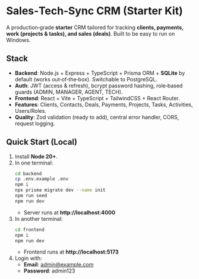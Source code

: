 # Sales‑Tech‑Sync CRM (Starter Kit)

A production‑grade **starter** CRM tailored for tracking **clients, payments, work (projects & tasks), and sales (deals)**. Built to be easy to run on Windows.

## Stack
- **Backend**: Node.js + Express + TypeScript + Prisma ORM + **SQLite** by default (works out‑of‑the‑box). Switchable to PostgreSQL.
- **Auth**: JWT (access & refresh), bcrypt password hashing, role‑based guards (ADMIN, MANAGER, AGENT, TECH).
- **Frontend**: React + Vite + TypeScript + TailwindCSS + React Router.
- **Features**: Clients, Contacts, Deals, Payments, Projects, Tasks, Activities, Users/Roles.
- **Quality**: Zod validation (ready to add), central error handler, CORS, request logging.

## Quick Start (Local)
1) Install **Node 20+**.
2) In one terminal:
   ```bash
   cd backend
   cp .env.example .env
   npm i
   npx prisma migrate dev --name init
   npm run seed
   npm run dev
   ```
   - Server runs at **http://localhost:4000**
3) In another terminal:
   ```bash
   cd frontend
   npm i
   npm run dev
   ```
   - Frontend runs at **http://localhost:5173**
4) Login with:
   - **Email**: admin@example.com
   - **Password**: admin123
